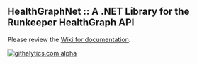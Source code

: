 ## HealthGraphNet :: A .NET Library for the Runkeeper HealthGraph API

Please review the [Wiki for documentation](https://github.com/Tron5000/HealthGraphNet/wiki).

[![githalytics.com alpha](https://cruel-carlota.pagodabox.com/6d889955efad12b0c1e5cd14eccda5a8 "githalytics.com")](http://githalytics.com/Tron5000/HealthGraphNet)